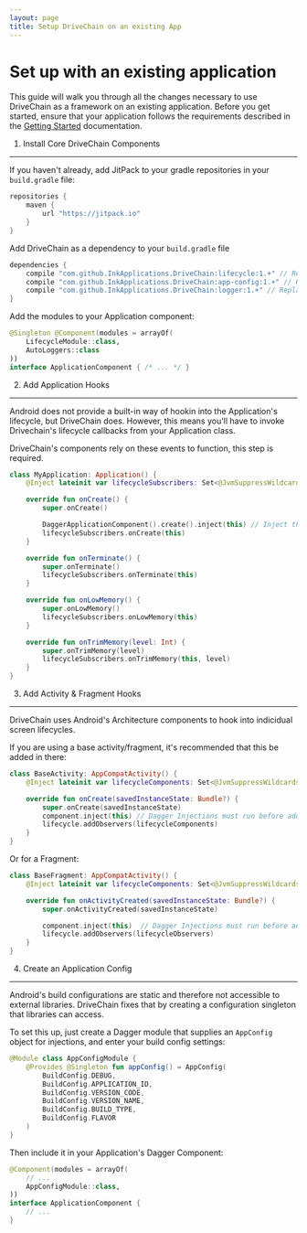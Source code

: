 ```yaml
---
layout: page
title: Setup DriveChain on an existing App
---
```


Set up with an existing application
===================================

This guide will walk you through all the changes necessary to use DriveChain
as a framework on an existing application.
Before you get started, ensure that your application follows the requirements
described in the [Getting Started] documentation.

[Getting Started]:/start 

1) Install Core DriveChain Components
-------------------------------------

If you haven't already, add JitPack to your gradle repositories in your `build.gradle` file:

```gradle
repositories {
    maven {
        url "https://jitpack.io"
    }
}
```

Add DriveChain as a dependency to your `build.gradle` file

```gradle
dependencies {
    compile "com.github.InkApplications.DriveChain:lifecycle:1.+" // Replace with exact version
    compile "com.github.InkApplications.DriveChain:app-config:1.+" // Replace with exact version
    compile "com.github.InkApplications.DriveChain:logger:1.+" // Replace with exact version
}
```
Add the modules to your Application component:

```kotlin
@Singleton @Component(modules = arrayOf(
    LifecycleModule::class,
    AutoLoggers::class
))
interface ApplicationComponent { /* ... */ }
```

2) Add Application Hooks
------------------------

Android does not provide a built-in way of hookin into the Application's 
lifecycle, but DriveChain does. However, this means you'll have to invoke 
Drivechain's lifecycle callbacks from your Application class.

DriveChain's components rely on these events to function, this step is required.

```kotlin
class MyApplication: Application() {
    @Inject lateinit var lifecycleSubscribers: Set<@JvmSuppressWildcards ApplicationLifecycleSubscriber>

    override fun onCreate() {
        super.onCreate()

        DaggerApplicationComponent().create().inject(this) // Inject the application with Dagger before calling Lifecycles
        lifecycleSubscribers.onCreate(this)
    }

    override fun onTerminate() {
        super.onTerminate()
        lifecycleSubscribers.onTerminate(this)
    }

    override fun onLowMemory() {
        super.onLowMemory()
        lifecycleSubscribers.onLowMemory(this)
    }

    override fun onTrimMemory(level: Int) {
        super.onTrimMemory(level)
        lifecycleSubscribers.onTrimMemory(this, level)
    }
}
```

3) Add Activity & Fragment Hooks
--------------------------------

DriveChain uses Android's Architecture components to hook into indicidual
screen lifecycles.

If you are using a base activity/fragment, it's recommended that this be 
added in there:

```kotlin
class BaseActivity: AppCompatActivity() {
    @Inject lateinit var lifecycleComponents: Set<@JvmSuppressWildcards LifecycleObserver>

    override fun onCreate(savedInstanceState: Bundle?) {
        super.onCreate(savedInstanceState)
        component.inject(this) // Dagger Injections must run before adding observers.
        lifecycle.addObservers(lifecycleComponents)
    }
}
```

Or for a Fragment:

```kotlin
class BaseFragment: AppCompatActivity() {
    @Inject lateinit var lifecycleComponents: Set<@JvmSuppressWildcards LifecycleObserver>

    override fun onActivityCreated(savedInstanceState: Bundle?) {
        super.onActivityCreated(savedInstanceState)

        component.inject(this)  // Dagger Injections must run before adding observers.
        lifecycle.addObservers(lifecycleObservers)
    }
}
```

4) Create an Application Config
-------------------------------

Android's build configurations are static and therefore not accessible
to external libraries. DriveChain fixes that by creating a configuration
singleton that libraries can access.

To set this up, just create a Dagger module that supplies an `AppConfig`
object for injections, and enter your build config settings:

```kotlin
@Module class AppConfigModule {
    @Provides @Singleton fun appConfig() = AppConfig(
        BuildConfig.DEBUG,
        BuildConfig.APPLICATION_ID,
        BuildConfig.VERSION_CODE,
        BuildConfig.VERSION_NAME,
        BuildConfig.BUILD_TYPE,
        BuildConfig.FLAVOR
    )
}
```

Then include it in your Application's Dagger Component:

```kotlin
@Component(modules = arrayOf(
    // ...
    AppConfigModule::class,
))
interface ApplicationComponent {
    // ...
}
```

